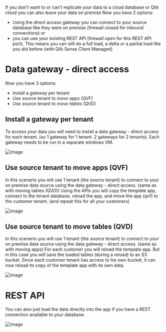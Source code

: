 If you don't want to or can't replicate your data to a cloud database or Qlik cloud you can also leave your data on premise
Now you have 2 options: 
- Using the direct access gateway you can connect to your source database like they were on premise (firewall closed for inbound connections) or  
- you can use your existing REST API (firewall open for this REST API port). 
This means you can still do a full load, a delta or a partial load like you did before (with Qlik Sense Client Managed)

# Data  gateway - direct access

Now you have 3 options: 
- Install a gateway per tenant 
- Use source tenant to *move apps* (QVF) 
- Use source tenant to *move tables* (QVD)

## Install a gateway per tenant
To access your data you will need to install a data gateway - direct access for each tenant. (so 1 gateway for 1 tenant. 2 gateways for 2 tenants). Each gateway needs to be run in a separate windows VM.

![image](https://github.com/QHose/QRSMeteor/assets/12411165/7b234564-b85a-4f0f-ba28-d7c1fee48009)



## Use source tenant to move apps (QVF)
In this scenario you will use 1 tenant (the source tenant) to connect to your on premise data source using the data gateway - direct access. (same as with moving tables (QVD)) 
Using the APIs you will copy the template app, connect to the tenant database, reload the app, and move the app (qvf) to the customer tenant. (and repeat this for all your customers)

![image](https://github.com/QHose/QRSMeteor/assets/12411165/b22c5067-afda-433d-9184-a92a533f1aae)


## Use source tenant to move tables (QVD)
In this scenario you will use 1 tenant (the source tenant) to connect to your on premise data source using the data gateway - direct access. (same as with moving apps) 
For each customer you will reload the template app. But in this case you will save the loaded tables (during a reload) to an S3 bucket. Since each customer tenant has access to his own bucket, it can now reload its copy of the template app with its own data. 

![image](https://github.com/QHose/QRSMeteor/assets/12411165/2f183dc8-a0d1-4492-bf6e-1899aebfe13f)


# REST API
You can also just load the data directly into the app if you have a REST connection available to your database. 

![image](https://github.com/QHose/QRSMeteor/assets/12411165/af0e755a-08b8-456b-950b-947a7e437808)


